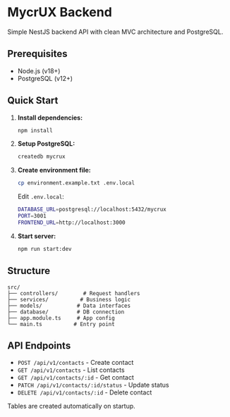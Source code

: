 # MycrUX Backend

Simple NestJS backend API with clean MVC architecture and PostgreSQL.

## Prerequisites
- Node.js (v18+)
- PostgreSQL (v12+)

## Quick Start

1. **Install dependencies:**
   ```bash
   npm install
   ```

2. **Setup PostgreSQL:**
   ```bash
   createdb mycrux
   ```

3. **Create environment file:**
   ```bash
   cp environment.example.txt .env.local
   ```
   
   Edit `.env.local`:
   ```bash
   DATABASE_URL=postgresql://localhost:5432/mycrux
   PORT=3001
   FRONTEND_URL=http://localhost:3000
   ```

4. **Start server:**
   ```bash
   npm run start:dev
   ```

## Structure
```
src/
├── controllers/        # Request handlers
├── services/          # Business logic  
├── models/           # Data interfaces
├── database/         # DB connection
├── app.module.ts     # App config
└── main.ts          # Entry point
```

## API Endpoints
- `POST /api/v1/contacts` - Create contact
- `GET /api/v1/contacts` - List contacts
- `GET /api/v1/contacts/:id` - Get contact
- `PATCH /api/v1/contacts/:id/status` - Update status
- `DELETE /api/v1/contacts/:id` - Delete contact

Tables are created automatically on startup.
